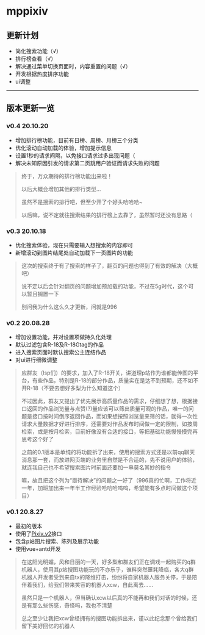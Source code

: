 # mppixiv

## 更新计划

- 简化搜索功能（√）
- 排行榜查看（√）
- 解决通过菜单切换页面时，内容重置的问题（√）
- 开发根据热度排序功能
- ui调整

---

## 版本更新一览

### v0.4 20.10.20

- 增加排行榜功能，目前有日榜、周榜、月榜三个分类
- 优化滚动自动加载的体验，增加提示信息
- 设置1秒的请求间隔，以免接口请求过多出现问题（
- 解决未知原因引发的请求第二页跳用户验证而请求失败的问题

> 终于，万众期待的排行榜功能出来啦！
> 
> 以后大概会增加其他的排行类型…
> 
> 虽然不是搜索的排行吧，但至少开了个好头哈哈哈~
> 
> 以后嘛，说不定就往搜索结果的排行榜上去靠了，虽然暂时还没有思路（

### v0.3 20.10.18

- 优化搜索体验，现在只需要输入想搜索的内容即可
- 新增滚动到图片结尾处自动加载下一页图片的功能

> 这次的搜索终于有了搜索的样子了，翻页的问题也得到了有效的解决（大概吧）
> 
> 说不定以后会针对翻页的问题增加预加载的功能，不过在5g时代，这个可以暂且搁置一下
> 
> 别问我为什么这么久才更新，问就是996

### v0.2 20.08.28

- 增加设置功能，并对设置项做持久化处理
- 默认过滤包含R-18及R-18Gtag的作品
- 进入搜索页面时默认搜索公主连结作品
- 对ui进行细微调整

> 应群友（lsp们）的要求，加入了R-18开关，讲道理p站作为谁都能传图的平台，有些作品，特别是R-18的部分作品，质量实在是达不到预期，还不如不开R-18（不要去想好多梨为什么知道这个）
> 
> 不过因此，群友又提出了优先展示高质量作品的需求，仔细想了想，根据接口返回的作品浏览量与点赞(?)量应该可以筛出质量可观的作品，唯一的问题是接口按时间倒序返回作品，而如果想按照浏览量来筛的话，就得一次性请求大量数据才好进行排序，还需要对作品发布时间做一定的限制，如按周检索，或是按月检索，目前好像没有合适的接口，等把基础功能慢慢摸完再思考这个好了
>
> 之前的0.1版本是单纯的将功能拆了出来，使用的搜索方式还是以前qq聊天消息那一套，而放进网页端的业务里自然是不合适的，先不说用户的体验，就连我自己也不希望搜索图片时前面还要加一串莫名其妙的指令
> 
> 嘛，故且把这个列为“亟待解决”的问题之一好了（996真的忙啊，工作将近一年，加班加出来一年半工作经验哈哈哈呜呜，希望能有多点时间做这个项目）

### v0.1 20.8.27

- 最初的版本
- 使用了[Pixiv_v2](https://api.imjad.cn/pixiv_v2.md)接口
- 包含p站图片搜索、陈列及展示功能
- 使用vue+antd开发

> 在这阳光明媚，风和日丽的一天，好多梨和群友们正在调戏一起购买的q群机器人，使用其p站搜图功能玩的不亦乐乎，谁料突然噩耗降临，各大q群机器人开发者受到来自tx的降维打击，纷纷将自家机器人服务关停，于是陪伴着我们，给我们带来笑容的机器人xcw，自此离去……
> 
> 虽然只是一个机器人，但当确认xcw以后真的不能再和我们对话的时候，还是有那么些伤感，奇怪吗，我也不清楚
> 
> 总之至少让我把xcw曾经拥有的搜图功能拆出来，谨以此纪念那个曾给我们留下美好回忆的机器人